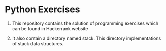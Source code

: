 # Python Exercises

1. This repository contains the solution of programming exercises which can be found in Hackerrank website

2. It also contain a directory named stack. This directory implementations of stack data structures.

